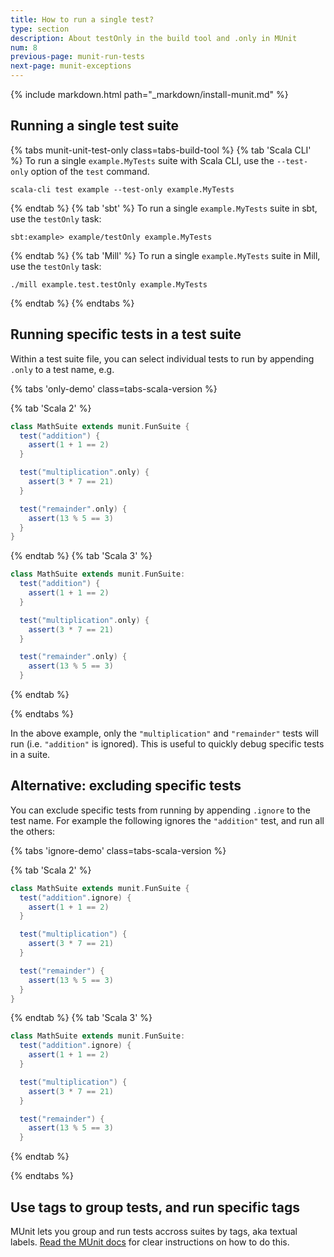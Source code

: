 ```yaml
---
title: How to run a single test?
type: section
description: About testOnly in the build tool and .only in MUnit
num: 8
previous-page: munit-run-tests
next-page: munit-exceptions
---
```


{% include markdown.html path="_markdown/install-munit.md" %}

## Running a single test suite

{% tabs munit-unit-test-only class=tabs-build-tool %}
{% tab 'Scala CLI' %}
To run a single `example.MyTests` suite with Scala CLI, use the `--test-only` option of the `test` command.
```
scala-cli test example --test-only example.MyTests
```

{% endtab %}
{% tab 'sbt' %}
To run a single `example.MyTests` suite in sbt, use the `testOnly` task:
```
sbt:example> example/testOnly example.MyTests
```
{% endtab %}
{% tab 'Mill' %}
To run a single `example.MyTests` suite in Mill, use the `testOnly` task:
```
./mill example.test.testOnly example.MyTests
```
{% endtab %}
{% endtabs %}

## Running specific tests in a test suite

Within a test suite file, you can select individual tests to run by appending `.only` to a test name, e.g.

{% tabs 'only-demo' class=tabs-scala-version %}

{% tab 'Scala 2' %}
```scala
class MathSuite extends munit.FunSuite {
  test("addition") {
    assert(1 + 1 == 2)
  }

  test("multiplication".only) {
    assert(3 * 7 == 21)
  }

  test("remainder".only) {
    assert(13 % 5 == 3)
  }
}
```
{% endtab %}
{% tab 'Scala 3' %}
```scala
class MathSuite extends munit.FunSuite:
  test("addition") {
    assert(1 + 1 == 2)
  }

  test("multiplication".only) {
    assert(3 * 7 == 21)
  }

  test("remainder".only) {
    assert(13 % 5 == 3)
  }
```
{% endtab %}

{% endtabs %}

In the above example, only the `"multiplication"` and `"remainder"` tests will run (i.e. `"addition"` is ignored).
This is useful to quickly debug specific tests in a suite.

## Alternative: excluding specific tests

You can exclude specific tests from running by appending `.ignore` to the test name.
For example the following ignores the `"addition"` test, and run all the others:

{% tabs 'ignore-demo' class=tabs-scala-version %}

{% tab 'Scala 2' %}
```scala
class MathSuite extends munit.FunSuite {
  test("addition".ignore) {
    assert(1 + 1 == 2)
  }

  test("multiplication") {
    assert(3 * 7 == 21)
  }

  test("remainder") {
    assert(13 % 5 == 3)
  }
}
```
{% endtab %}
{% tab 'Scala 3' %}
```scala
class MathSuite extends munit.FunSuite:
  test("addition".ignore) {
    assert(1 + 1 == 2)
  }

  test("multiplication") {
    assert(3 * 7 == 21)
  }

  test("remainder") {
    assert(13 % 5 == 3)
  }
```
{% endtab %}

{% endtabs %}

## Use tags to group tests, and run specific tags

MUnit lets you group and run tests accross suites by tags, aka textual labels.
[Read the MUnit docs][munit-tags] for clear instructions on how to do this.

[munit-tags]: https://scalameta.org/munit/docs/filtering.html#include-and-exclude-tests-based-on-tags
